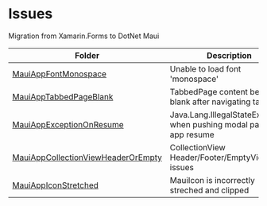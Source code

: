 # Issues

Migration from Xamarin.Forms to DotNet Maui

| Folder | Description | Link | Severity | Status |
| --- | --- | --- | --- | --- |
| [MauiAppFontMonospace](MauiAppFontMonospace) | Unable to load font 'monospace' | dotnet/maui/issues/11422 | Low | Open |
| [MauiAppTabbedPageBlank](MauiAppTabbedPageBlank) | TabbedPage content becomes blank after navigating tabs | dotnet/maui/issues/7558 <br /> dotnet/maui/issues/9743 | Critical | Open |
| [MauiAppExceptionOnResume](MauiAppExceptionOnResume) | Java.Lang.IllegalStateException when pushing modal page on app resume | dotnet/maui/issues/11259 | Critical | Open |
| [MauiAppCollectionViewHeaderOrEmpty](MauiAppCollectionViewHeaderOrEmpty) | CollectionView Header/Footer/EmptyView issues | dotnet/maui/issues/11896 | High | Open |
| [MauiAppIconStretched](MauiAppIconStretched) | MauiIcon is incorrectly streched and clipped | dotnet/maui/issues/11295 <br /> dotnet/maui/issues/11159 | Low | Open |
